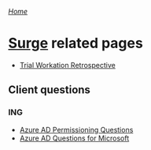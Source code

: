 <!-- markdownlint-disable first-line-h1 -->
<!-- cSpell:ignore workation permissioning msft -->

*[Home](..)*

# [Surge][surge] related pages

- [Trial Workation Retrospective](./trial-workation.md)

## Client questions

### ING

- [Azure AD Permissioning Questions](./clients/ing/aad-design.md)
- [Azure AD Questions for Microsoft](./clients/ing/aad-msft-ticket.md)

[surge]: http://surgeforward.com